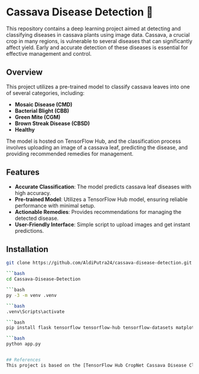 # Cassava Disease Detection 🌿
This repository contains a deep learning project aimed at detecting and classifying diseases in cassava plants using image data. Cassava, a crucial crop in many regions, is vulnerable to several diseases that can significantly affect yield. Early and accurate detection of these diseases is essential for effective management and control.

## Overview

This project utilizes a pre-trained model to classify cassava leaves into one of several categories, including:
- **Mosaic Disease (CMD)**
- **Bacterial Blight (CBB)**
- **Green Mite (CGM)**
- **Brown Streak Disease (CBSD)**
- **Healthy**

The model is hosted on TensorFlow Hub, and the classification process involves uploading an image of a cassava leaf, predicting the disease, and providing recommended remedies for management.

## Features

- **Accurate Classification**: The model predicts cassava leaf diseases with high accuracy.
- **Pre-trained Model**: Utilizes a TensorFlow Hub model, ensuring reliable performance with minimal setup.
- **Actionable Remedies**: Provides recommendations for managing the detected disease.
- **User-Friendly Interface**: Simple script to upload images and get instant predictions.

## Installation

   ```bash
   git clone https://github.com/AldiPutra24/cassava-disease-detection.git

   ```bash
   cd Cassava-Disease-Detection

   ```bash
   py -3 -m venv .venv

   ```bash
   .venv\Scripts\activate
   
   ```bash
   pip install flask tensorflow tensorflow-hub tensorflow-datasets matplotlib opencv-python

   ```bash
   python app.py
   

## References
This project is based on the [TensorFlow Hub CropNet Cassava Disease Classifier tutorial](https://www.tensorflow.org/hub/tutorials/cropnet_cassava), which provides a comprehensive guide to using the CropNet model for cassava disease detection.
